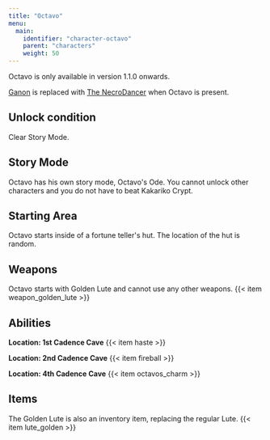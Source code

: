 ```yaml
---
title: "Octavo"
menu:
  main:
    identifier: "character-octavo"
    parent: "characters"
    weight: 50
---
```


Octavo is only available in version 1.1.0 onwards.

[Ganon](/bosses/ganon) is replaced with [The NecroDancer](/bosses/the-necrodancer) when Octavo is present.

## Unlock condition

Clear Story Mode.

## Story Mode
Octavo has his own story mode, Octavo's Ode.
You cannot unlock other characters and you do not have to beat Kakariko Crypt.

## Starting Area

Octavo starts inside of a fortune teller's hut.
The location of the hut is random.

## Weapons

Octavo starts with Golden Lute and cannot use any other weapons.
{{< item weapon_golden_lute >}}

## Abilities

**Location: 1st Cadence Cave**
{{< item haste >}}

**Location: 2nd Cadence Cave**
{{< item fireball >}}

**Location: 4th Cadence Cave**
{{< item octavos_charm >}}

## Items

The Golden Lute is also an inventory item, replacing the regular Lute.
{{< item lute_golden >}}
